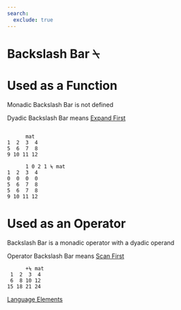 ```yaml
---
search:
  exclude: true
---
```

<h1 class="heading"><span class="name">Backslash Bar</span> <span class="command">⍀</span></h1>


# Used as a Function

Monadic Backslash Bar is not defined

Dyadic Backslash Bar means
[Expand First](../primitive-functions/expand.md)
```apl

      mat
1  2  3  4
5  6  7  8
9 10 11 12

      1 0 2 1 ⍀ mat
1  2  3  4
0  0  0  0
5  6  7  8
5  6  7  8
9 10 11 12
```

# Used as an Operator

Backslash Bar is a monadic operator with a dyadic operand

Operator Backslash Bar means
[Scan First](../primitive-operators/scan-first.md)
```apl
      +⍀ mat
 1  2  3  4
 6  8 10 12
15 18 21 24 
```
[Language Elements](../glyphs.md)


